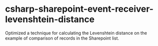 # csharp-sharepoint-event-receiver-levenshtein-distance
Optimized a technique for calculating the Levenshtein distance on the example of comparison of records in the Sharepoint list.
